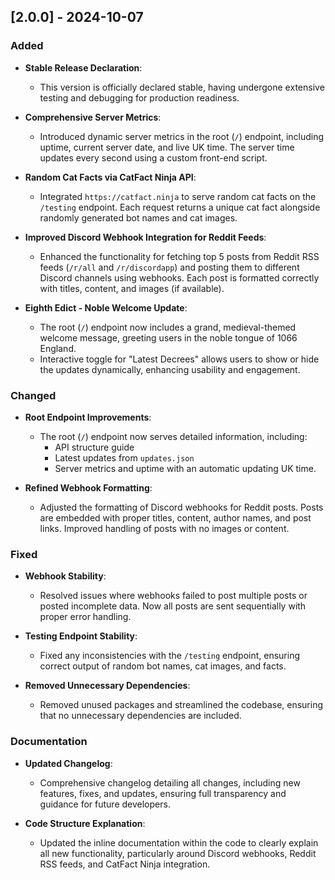 ## [2.0.0] - 2024-10-07

### Added
- **Stable Release Declaration**:
  - This version is officially declared stable, having undergone extensive testing and debugging for production readiness.

- **Comprehensive Server Metrics**:
  - Introduced dynamic server metrics in the root (`/`) endpoint, including uptime, current server date, and live UK time. The server time updates every second using a custom front-end script.

- **Random Cat Facts via CatFact Ninja API**:
  - Integrated `https://catfact.ninja` to serve random cat facts on the `/testing` endpoint. Each request returns a unique cat fact alongside randomly generated bot names and cat images.

- **Improved Discord Webhook Integration for Reddit Feeds**:
  - Enhanced the functionality for fetching top 5 posts from Reddit RSS feeds (`/r/all` and `/r/discordapp`) and posting them to different Discord channels using webhooks. Each post is formatted correctly with titles, content, and images (if available).

- **Eighth Edict - Noble Welcome Update**:
  - The root (`/`) endpoint now includes a grand, medieval-themed welcome message, greeting users in the noble tongue of 1066 England.
  - Interactive toggle for "Latest Decrees" allows users to show or hide the updates dynamically, enhancing usability and engagement.

### Changed
- **Root Endpoint Improvements**:
  - The root (`/`) endpoint now serves detailed information, including:
    - API structure guide
    - Latest updates from `updates.json`
    - Server metrics and uptime with an automatic updating UK time.
  
- **Refined Webhook Formatting**:
  - Adjusted the formatting of Discord webhooks for Reddit posts. Posts are embedded with proper titles, content, author names, and post links. Improved handling of posts with no images or content.

### Fixed
- **Webhook Stability**:
  - Resolved issues where webhooks failed to post multiple posts or posted incomplete data. Now all posts are sent sequentially with proper error handling.

- **Testing Endpoint Stability**:
  - Fixed any inconsistencies with the `/testing` endpoint, ensuring correct output of random bot names, cat images, and facts.

- **Removed Unnecessary Dependencies**:
  - Removed unused packages and streamlined the codebase, ensuring that no unnecessary dependencies are included.

### Documentation
- **Updated Changelog**:
  - Comprehensive changelog detailing all changes, including new features, fixes, and updates, ensuring full transparency and guidance for future developers.
  
- **Code Structure Explanation**:
  - Updated the inline documentation within the code to clearly explain all new functionality, particularly around Discord webhooks, Reddit RSS feeds, and CatFact Ninja integration.
